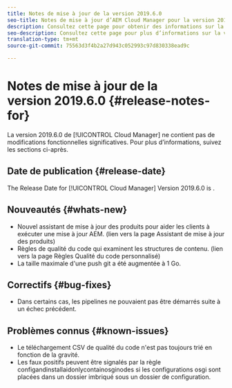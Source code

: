 ```yaml
---
title: Notes de mise à jour de la version 2019.6.0
seo-title: Notes de mise à jour d’AEM Cloud Manager pour la version 2019.6.0
description: Consultez cette page pour obtenir des informations sur la version 2019.6.0 de Cloud Manager.
seo-description: Consultez cette page pour plus d’informations sur la version 2019.6.0 d’AEM Cloud Manager.
translation-type: tm+mt
source-git-commit: 75563d3f4b2a27d943c052993c97d830338ead9c

---
```


# Notes de mise à jour de la version 2019.6.0 {#release-notes-for}

La version 2019.6.0 de [!UICONTROL Cloud Manager] ne contient pas de modifications fonctionnelles significatives. Pour plus d’informations, suivez les sections ci-après.

## Date de publication {#release-date}

The Release Date for [!UICONTROL Cloud Manager] Version 2019.6.0 is .

## Nouveautés {#whats-new}

* Nouvel assistant de mise à jour des produits pour aider les clients à exécuter une mise à jour AEM. (lien vers la page Assistant de mise à jour des produits)
* Règles de qualité du code qui examinent les structures de contenu. (lien vers la page Règles Qualité du code personnalisé)
* La taille maximale d&#39;une push git a été augmentée à 1 Go.

## Correctifs {#bug-fixes}

* Dans certains cas, les pipelines ne pouvaient pas être démarrés suite à un échec précédent.

## Problèmes connus {#known-issues}

* Le téléchargement CSV de qualité du code n&#39;est pas toujours trié en fonction de la gravité.
* Les faux positifs peuvent être signalés par la règle configandinstallaidonlycontainosginodes si les configurations osgi sont placées dans un dossier imbriqué sous un dossier de configuration.
